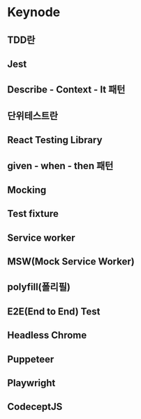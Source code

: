 # Keynode

## TDD란

## Jest

## Describe - Context - It 패턴

## 단위테스트란

## React Testing Library

## given - when - then 패턴

## Mocking

## Test fixture

## Service worker

## MSW(Mock Service Worker)

## polyfill(폴리필)

## E2E(End to End) Test

## Headless Chrome

## Puppeteer

## Playwright

## CodeceptJS
